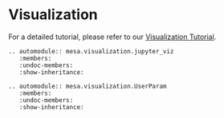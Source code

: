 # Visualization

For a detailed tutorial, please refer to our [Visualization Tutorial](../tutorials/visualization_tutorial.ipynb).

```{eval-rst}
.. automodule:: mesa.visualization.jupyter_viz
   :members:
   :undoc-members:
   :show-inheritance:
```

```{eval-rst}
.. automodule:: mesa.visualization.UserParam
   :members:
   :undoc-members:
   :show-inheritance:
```
